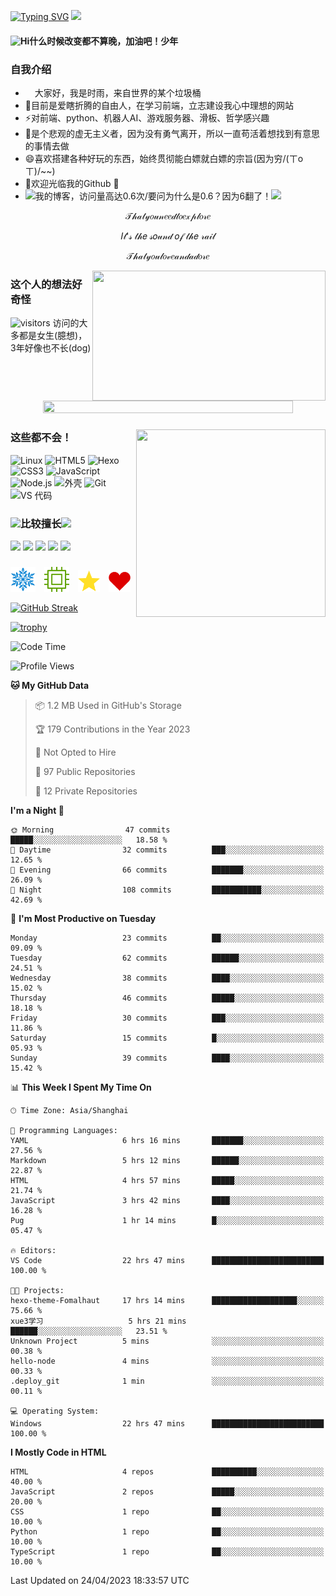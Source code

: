 [![Typing SVG](https://readme-typing-svg.demolab.com/?lines=蛇蛇没饭吃系列😅;🐍:我饿死了🥺)](https://git.io/typing-svg)
![](https://frends.noesis.buzz/assets/github-contribution-grid-snake.svg)

####  <img src="https://s1.vika.cn/space/2023/04/15/d2b7d1cfed5446c79163ffbbbd9f9e2f" alt="Hi" width="42" />什么时候改变都不算晚，加油吧！少年

### 自我介绍
- <div><img  src="https://s1.vika.cn/space/2023/04/07/c2dd81d83540465b8e90844b9be8bd0f" width="15" height="100%" / >大家好，我是时雨，来自世界的某个垃圾桶</div>
- 🌱目前是爱瞎折腾的自由人，在学习前端，立志建设我心中理想的网站
- ⚡对前端、python、机器人AI、游戏服务器、滑板、哲学感兴趣
- 🤔是个悲观的虚无主义者，因为没有勇气离开，所以一直苟活着想找到有意思的事情去做
- 😄喜欢搭建各种好玩的东西，始终贯彻能白嫖就白嫖的宗旨(因为穷/(ㄒoㄒ)/~~)
- 💬欢迎光临我的Github 🍧
- [![](https://img.shields.io/badge/%E5%8D%9A%E5%AE%A2-noesis.love-ffffff?logo=Hugo)](https://noesis.love)我的博客，访问量高达0.6次/要问为什么是0.6？因为6翻了！<img height="40" src="https://raw.githubusercontent.com/innng/innng/master/assets/kyubey.gif"/>

<div align="center">
<p>𝒯𝒽𝒶𝓉𝓎𝑜𝓊𝓃𝑒𝑒𝒹𝓉𝑜𝑒𝓍𝓅𝓁𝑜𝓇𝑒</p>
  <p>𝐼𝓉'𝓈 𝓉𝒽𝑒 𝓈𝑜𝓊𝓃𝒹 𝑜𝒻 𝓉𝒽𝑒 𝓇𝒶𝒾𝓁</p>
   <p>𝒯𝒽𝒶𝓉𝓎𝑜𝓊𝓁𝑜𝓋𝑒𝒶𝓃𝒹𝒶𝒹𝑜𝓇𝑒</p>
  <img src="https://i.imgur.com/KXx0cCx.gif" align="right" width="373.5px" height="208.5px">
 </div>
 

### 这个人的想法好奇怪
![visitors](https://visitor-badge.glitch.me/badge?page_id=https://noesis.love/&left_color=green&right_color=red)
 访问的大多都是女生(臆想)，3年好像也不长(dog)
<div align="center"><img src="https://s1.vika.cn/space/2023/04/15/4ea05160d5374abfabb9f08f933ec122" width="400" height="100%" ></div>

###  <div align="center">
<img height="300" src="https://s1.vika.cn/space/2023/04/16/39043d84da884fd2a8be7e7db1ac3235" align="right" width="303.5px" height="138.5px">
  </div>

### 这些都不会！
![Linux](https://img.shields.io/badge/-Linux-%23fcc624?style=flat&logo=Linux&logoColor=242424)
![HTML5](https://img.shields.io/badge/-HTML5-%23E34C26?style=flat&logo=html5&logoColor=ffffff)
![Hexo](https://img.shields.io/badge/-Hexo-%230e83cd?style=flat&logo=Hexo&logoColor=ffffff)\
![CSS3](https://img.shields.io/badge/-CSS3-%23197CBE?style=flat&logo=css3)
![JavaScript](https://img.shields.io/badge/-JavaScript-%23F7DF1C?style=flat&logo=javascript&logoColor=000000&labelColor=%23ECD83E&color=%23ECD83E)
![Node.js](https://img.shields.io/badge/-Node.js-%23579050?style=flat&logo=node.js&logoColor=ffffff)
![外壳](https://img.shields.io/badge/-Shell-%2389E051?style=flat&logo=powershell&logoColor=ffffff)
![Git](https://img.shields.io/badge/-Git-%23ED5A47?style=flat&logo=git&logoColor=%23ffffff)
![VS 代码](https://img.shields.io/badge/-VSCode-%230066B8?style=flat&logo=visual-studio-code)

### <img src="https://media.giphy.com/media/WUlplcMpOCEmTGBtBW/giphy.gif" width="30">比较擅长<img src="https://media.giphy.com/media/WUlplcMpOCEmTGBtBW/giphy.gif" width="30">
![](https://s1.vika.cn/space/2023/04/23/369610bb25514f28bacbf61d29fdd692)
![](https://s1.vika.cn/space/2023/04/23/b095b8cc3a014f3b8240fcdbc19b0e68)
![](https://s1.vika.cn/space/2023/04/23/bccf7dc05bfa4bcdabdbafeaa06ca462)
![](https://s1.vika.cn/space/2023/04/23/0a948d7c479d4222b76d3bd7f7fdfe26)
![](https://s1.vika.cn/space/2023/04/23/da9516973d6444739a91e3bcf594cc6a)
###
<a href='https://archiveprogram.github.com/'><img src='https://raw.githubusercontent.com/acervenky/animated-github-badges/master/assets/acbadge.gif' width='40' height='40'></a> <a href='https://docs.github.com/en/developers'><img src='https://raw.githubusercontent.com/acervenky/animated-github-badges/master/assets/devbadge.gif' width='40' height='40'></a> <a href='https://stars.github.com/'><img src='https://raw.githubusercontent.com/acervenky/animated-github-badges/master/assets/starbadge.gif' width='35' height='35'></a> <a href='https://docs.github.com/en/github/supporting-the-open-source-community-with-github-sponsors'><img src='https://raw.githubusercontent.com/acervenky/animated-github-badges/master/assets/sponsorbadge.gif' width='35' height='35'></a>

[![GitHub Streak](https://streak-stats.demolab.com?user=NOeSIS-yu&theme=radical&hide_border=%E9%94%99%E8%AF%AF%E7%9A%84&border_radius=3&locale=zh_Hans&date_format=j%2Fn%5B%2FY%5D)](https://git.io/streak-stats)

[![trophy](https://github-profile-trophy.vercel.app/?username=ryo-ma)](https://github.com/ryo-ma/github-profile-trophy) 
   
<!--START_SECTION:waka-->
![Code Time](http://img.shields.io/badge/Code%20Time-22%20hrs%2047%20mins-blue)

![Profile Views](http://img.shields.io/badge/Profile%20Views-80-blue)

**🐱 My GitHub Data** 

> 📦 1.2 MB Used in GitHub's Storage 
 > 
> 🏆 179 Contributions in the Year 2023
 > 
> 🚫 Not Opted to Hire
 > 
> 📜 97 Public Repositories 
 > 
> 🔑 12 Private Repositories 
 > 
**I'm a Night 🦉** 

```text
🌞 Morning                47 commits          █████░░░░░░░░░░░░░░░░░░░░   18.58 % 
🌆 Daytime                32 commits          ███░░░░░░░░░░░░░░░░░░░░░░   12.65 % 
🌃 Evening                66 commits          ███████░░░░░░░░░░░░░░░░░░   26.09 % 
🌙 Night                  108 commits         ███████████░░░░░░░░░░░░░░   42.69 % 
```
📅 **I'm Most Productive on Tuesday** 

```text
Monday                   23 commits          ██░░░░░░░░░░░░░░░░░░░░░░░   09.09 % 
Tuesday                  62 commits          ██████░░░░░░░░░░░░░░░░░░░   24.51 % 
Wednesday                38 commits          ████░░░░░░░░░░░░░░░░░░░░░   15.02 % 
Thursday                 46 commits          █████░░░░░░░░░░░░░░░░░░░░   18.18 % 
Friday                   30 commits          ███░░░░░░░░░░░░░░░░░░░░░░   11.86 % 
Saturday                 15 commits          █░░░░░░░░░░░░░░░░░░░░░░░░   05.93 % 
Sunday                   39 commits          ████░░░░░░░░░░░░░░░░░░░░░   15.42 % 
```


📊 **This Week I Spent My Time On** 

```text
🕑︎ Time Zone: Asia/Shanghai

💬 Programming Languages: 
YAML                     6 hrs 16 mins       ███████░░░░░░░░░░░░░░░░░░   27.56 % 
Markdown                 5 hrs 12 mins       ██████░░░░░░░░░░░░░░░░░░░   22.87 % 
HTML                     4 hrs 57 mins       █████░░░░░░░░░░░░░░░░░░░░   21.74 % 
JavaScript               3 hrs 42 mins       ████░░░░░░░░░░░░░░░░░░░░░   16.28 % 
Pug                      1 hr 14 mins        █░░░░░░░░░░░░░░░░░░░░░░░░   05.47 % 

🔥 Editors: 
VS Code                  22 hrs 47 mins      █████████████████████████   100.00 % 

🐱‍💻 Projects: 
hexo-theme-Fomalhaut     17 hrs 14 mins      ███████████████████░░░░░░   75.66 % 
xue3学习                   5 hrs 21 mins       ██████░░░░░░░░░░░░░░░░░░░   23.51 % 
Unknown Project          5 mins              ░░░░░░░░░░░░░░░░░░░░░░░░░   00.38 % 
hello-node               4 mins              ░░░░░░░░░░░░░░░░░░░░░░░░░   00.33 % 
.deploy_git              1 min               ░░░░░░░░░░░░░░░░░░░░░░░░░   00.11 % 

💻 Operating System: 
Windows                  22 hrs 47 mins      █████████████████████████   100.00 % 
```

**I Mostly Code in HTML** 

```text
HTML                     4 repos             ██████████░░░░░░░░░░░░░░░   40.00 % 
JavaScript               2 repos             █████░░░░░░░░░░░░░░░░░░░░   20.00 % 
CSS                      1 repo              ██░░░░░░░░░░░░░░░░░░░░░░░   10.00 % 
Python                   1 repo              ██░░░░░░░░░░░░░░░░░░░░░░░   10.00 % 
TypeScript               1 repo              ██░░░░░░░░░░░░░░░░░░░░░░░   10.00 % 
```




 Last Updated on 24/04/2023 18:33:57 UTC
<!--END_SECTION:waka-->  



